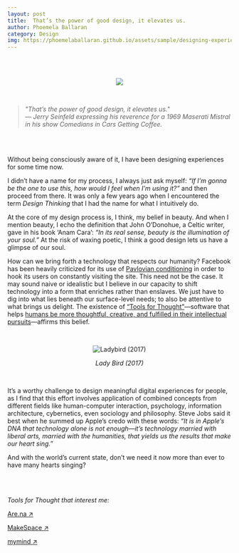 ```yaml
---
layout: post
title:  That’s the power of good design, it elevates us.
author: Phoemela Ballaran
category: Design
img: https://phoemelaballaran.github.io/assets/sample/designing-experiences.jpeg
---
```

<br/><br/>
<p align="center"><img src="https://phoemelaballaran.github.io/assets/sample/designing-experiences.jpeg"/></p>
<br/>
<blockquote><i>
  "That’s the power of good design, it elevates us."<br>
  — Jerry Seinfeld expressing his reverence for a 1969 Maserati Mistral in his show Comedians in Cars Getting Coffee.
  </i></blockquote>
<br/><br/>
<p>Without being consciously aware of it, I have been designing experiences for some time now.</p>
<p>I didn’t have a name for my process, I always just ask myself: <i>“If I’m gonna be the one to use this, how would I feel when I’m using it?”</i> and then proceed from there. It was only a few years ago when I encountered the term <i>Design Thinking</i> that I had the name for what I intuitively do.</p>
<p>At the core of my design process is, I think, my belief in beauty. And when I mention beauty, I echo the definition that John O’Donohue, a Celtic writer, gave in his book ‘Anam Cara’: <i>“In its real sense, beauty is the illumination of your soul.”</i> At the risk of waxing poetic, I think a good design lets us have a glimpse of our soul.</p>
<p>How can we bring forth a technology that respects our humanity? Facebook has been heavily criticized for its use of <a href="https://en.wikipedia.org/wiki/Classical_conditioning" target="_blank">Pavlovian conditioning</a> in order to hook its users on constantly visiting the site. This need not be the case. It may sound naive or idealistic but I believe in our capacity to shift technology into a form that enriches rather than enslaves. We just have to dig into what lies beneath our surface-level needs; to also be attentive to what brings us delight. The existence of <a href="https://numinous.productions/ttft/" target="_blank">“Tools for Thought”</a>—software that helps <a href = "https://mobile.twitter.com/_adamwiggins_/status/1388944165090865161" target="_blank">humans be more thoughtful, creative, and fulfilled in their intellectual pursuits</a>—affirms this belief.</p>
<br/>
<p align="center"><img title="Ladybird (2017)" src="https://phoemelaballaran.github.io/assets/sample/lady-bird.png"/></p>
<p align="center"><i>Lady Bird (2017)</i></p>
<br/>
<p>It’s a worthy challenge to design meaningful digital experiences for people, as I find that this effort involves application of combined concepts from different fields like human-computer interaction, psychology, information architecture, cybernetics, even sociology and philosophy. Steve Jobs said it best when he summed up Apple’s credo with these words: <i>“It is in Apple’s DNA that technology alone is not enough—it’s technology married with liberal arts, married with the humanities, that yields us the results that make our heart sing.”</i></p>
<p>And with the world’s current state, don’t we need it now more than ever to have many hearts singing?</p>
<br/>
<br/>
<p><i>Tools for Thought that interest me:</i></p>
<p><a href="https://are.na" target="_blank">Are.na ↗</a></p>
<p><a href="https://makespace.fun" target="_blank">MakeSpace ↗</a></p>
<p><a href="https://mymind.com" target="_blank">mymind ↗</a></p>
